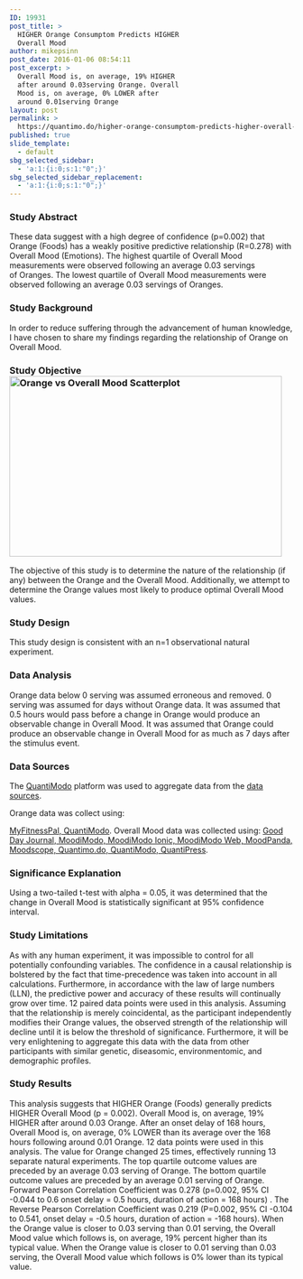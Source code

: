 ```yaml
---
ID: 19931
post_title: >
  HIGHER Orange Consumptom Predicts HIGHER
  Overall Mood
author: mikepsinn
post_date: 2016-01-06 08:54:11
post_excerpt: >
  Overall Mood is, on average, 19% HIGHER
  after around 0.03serving Orange. Overall
  Mood is, on average, 0% LOWER after
  around 0.01serving Orange
layout: post
permalink: >
  https://quantimo.do/higher-orange-consumptom-predicts-higher-overall-mood/
published: true
slide_template:
  - default
sbg_selected_sidebar:
  - 'a:1:{i:0;s:1:"0";}'
sbg_selected_sidebar_replacement:
  - 'a:1:{i:0;s:1:"0";}'
---
```

### Study Abstract

<p class="ng-binding">
  These data suggest with a high degree of confidence (p=0.002) that Orange (Foods) has a weakly positive predictive relationship (R=0.278) with Overall Mood (Emotions). The highest quartile of Overall Mood measurements were observed following an average 0.03 servings of Oranges. The lowest quartile of Overall Mood measurements were observed following an average 0.03 servings of Oranges.
</p>

### Study Background

<p class="ng-binding">
  In order to reduce suffering through the advancement of human knowledge, I have chosen to share my findings regarding the relationship of Orange on Overall Mood.
</p>

### Study Objective<a href="https://quantimo.do/wp-content/uploads/2016/01/Orange-vs-Overall-Mood-Scatterplot-e1452086834161.png" rel="attachment wp-att-19934"><img class=" wp-image-19934 alignright" src="https://quantimo.do/wp-content/uploads/2016/01/Orange-vs-Overall-Mood-Scatterplot-e1452086834161.png" alt="Orange vs Overall Mood Scatterplot" width="483" height="320" /></a>

<p class="ng-binding">
  The objective of this study is to determine the nature of the relationship (if any) between the Orange and the Overall Mood. Additionally, we attempt to determine the Orange values most likely to produce optimal Overall Mood values.
</p>

### Study Design

<p class="ng-binding">
  This study design is consistent with an n=1 observational natural experiment.
</p>

### Data Analysis

<p class="ng-binding">
  Orange data below 0 serving was assumed erroneous and removed. 0 serving was assumed for days without Orange data. It was assumed that 0.5 hours would pass before a change in Orange would produce an observable change in Overall Mood. It was assumed that Orange could produce an observable change in Overall Mood for as much as 7 days after the stimulus event.
</p>

### Data Sources

<p class="ng-binding">
  The <a href="https://quantimo.do/">QuantiModo</a> platform was used to aggregate data from the <a href="https://quantimo.do/data-sources">data sources</a>.
</p> Orange data was collect using: 

[MyFitnessPal, QuantiModo][1]. Overall Mood data was collected using: [Good Day Journal, MoodiModo, MoodiModo Ionic, MoodiModo Web, MoodPanda, Moodscope, Quantimo.do, QuantiModo, QuantiPress][1]. 
### Significance Explanation

<p class="ng-binding">
  Using a two-tailed t-test with alpha = 0.05, it was determined that the change in Overall Mood is statistically significant at 95% confidence interval.
</p>

### Study Limitations

<p class="ng-binding">
  As with any human experiment, it was impossible to control for all potentially confounding variables. The confidence in a causal relationship is bolstered by the fact that time-precedence was taken into account in all calculations. Furthermore, in accordance with the law of large numbers (LLN), the predictive power and accuracy of these results will continually grow over time. 12 paired data points were used in this analysis. Assuming that the relationship is merely coincidental, as the participant independently modifies their Orange values, the observed strength of the relationship will decline until it is below the threshold of significance. Furthermore, it will be very enlightening to aggregate this data with the data from other participants with similar genetic, diseasomic, environmentomic, and demographic profiles.
</p>

### Study Results

<p class="ng-binding">
  This analysis suggests that HIGHER Orange (Foods) generally predicts HIGHER Overall Mood (p = 0.002). Overall Mood is, on average, 19% HIGHER after around 0.03 Orange. After an onset delay of 168 hours, Overall Mood is, on average, 0% LOWER than its average over the 168 hours following around 0.01 Orange. 12 data points were used in this analysis. The value for Orange changed 25 times, effectively running 13 separate natural experiments. The top quartile outcome values are preceded by an average 0.03 serving of Orange. The bottom quartile outcome values are preceded by an average 0.01 serving of Orange. Forward Pearson Correlation Coefficient was 0.278 (p=0.002, 95% CI -0.044 to 0.6 onset delay = 0.5 hours, duration of action = 168 hours) . The Reverse Pearson Correlation Coefficient was 0.219 (P=0.002, 95% CI -0.104 to 0.541, onset delay = -0.5 hours, duration of action = -168 hours). When the Orange value is closer to 0.03 serving than 0.01 serving, the Overall Mood value which follows is, on average, 19% percent higher than its typical value. When the Orange value is closer to 0.01 serving than 0.03 serving, the Overall Mood value which follows is 0% lower than its typical value.
</p>

 [1]: https://quantimo.do/data-sources
